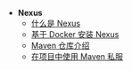 * **Nexus**
  * [什么是 Nexus](nexus/)
  * [基于 Docker 安装 Nexus](nexus/基于-Docker-安装-Nexus.md)
  * [Maven 仓库介绍](nexus/Maven-仓库介绍.md)
  * [在项目中使用 Maven 私服](nexus/在项目中使用-Maven-私服.md)



